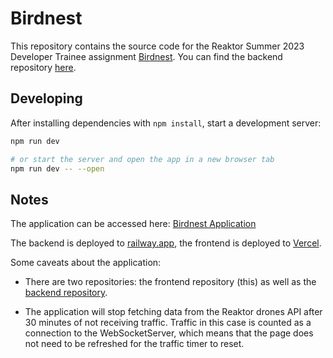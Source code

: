 # Birdnest

This repository contains the source code for the Reaktor Summer 2023 Developer Trainee assignment [Birdnest](https://assignments.reaktor.com/birdnest/). You can find the backend repository [here](https://github.com/vkstah/birdnest-backend).

## Developing

After installing dependencies with `npm install`, start a development server:

```bash
npm run dev

# or start the server and open the app in a new browser tab
npm run dev -- --open
```

## Notes

The application can be accessed here: [Birdnest Application](https://birdnest-blue.vercel.app/)

The backend is deployed to [railway.app](https://railway.app/), the frontend is deployed to [Vercel](https://vercel.com/).

Some caveats about the application:

- There are two repositories: the frontend repository (this) as well as the [backend repository](https://github.com/vkstah/birdnest-backend).

- The application will stop fetching data from the Reaktor drones API after 30 minutes of not receiving traffic. Traffic in this case is counted as a connection to the WebSocketServer, which means that the page does not need to be refreshed for the traffic timer to reset.
